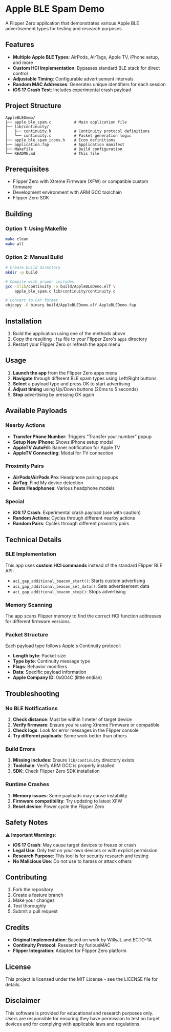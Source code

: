 # Apple BLE Spam Demo

A Flipper Zero application that demonstrates various Apple BLE advertisement types for testing and research purposes.

## Features

- **Multiple Apple BLE Types**: AirPods, AirTags, Apple TV, iPhone setup, and more
- **Custom HCI Implementation**: Bypasses standard BLE stack for direct control
- **Adjustable Timing**: Configurable advertisement intervals
- **Random MAC Addresses**: Generates unique identifiers for each session
- **iOS 17 Crash Test**: Includes experimental crash payload

## Project Structure

```
AppleBLEDemo/
├── apple_ble_spam.c          # Main application file
├── lib/continuity/
│   ├── continuity.h          # Continuity protocol definitions
│   └── continuity.c          # Packet generation logic
├── apple_ble_spam_icons.h    # Icon definitions
├── application.fap           # Application manifest
├── Makefile                  # Build configuration
└── README.md                 # This file
```

## Prerequisites

- Flipper Zero with Xtreme Firmware (XFW) or compatible custom firmware
- Development environment with ARM GCC toolchain
- Flipper Zero SDK

## Building

### Option 1: Using Makefile
```bash
make clean
make all
```

### Option 2: Manual Build
```bash
# Create build directory
mkdir -p build

# Compile with proper includes
gcc -Ilib/continuity -o build/AppleBLEDemo.elf \
    apple_ble_spam.c lib/continuity/continuity.c

# Convert to FAP format
objcopy -O binary build/AppleBLEDemo.elf AppleBLEDemo.fap
```

## Installation

1. Build the application using one of the methods above
2. Copy the resulting `.fap` file to your Flipper Zero's `apps` directory
3. Restart your Flipper Zero or refresh the apps menu

## Usage

1. **Launch the app** from the Flipper Zero apps menu
2. **Navigate** through different BLE spam types using Left/Right buttons
3. **Select** a payload type and press OK to start advertising
4. **Adjust timing** using Up/Down buttons (20ms to 5 seconds)
5. **Stop** advertising by pressing OK again

## Available Payloads

### Nearby Actions
- **Transfer Phone Number**: Triggers "Transfer your number" popup
- **Setup New iPhone**: Shows iPhone setup modal
- **AppleTV AutoFill**: Banner notification for Apple TV
- **AppleTV Connecting**: Modal for TV connection

### Proximity Pairs
- **AirPods/AirPods Pro**: Headphone pairing popups
- **AirTag**: Find My device detection
- **Beats Headphones**: Various headphone models

### Special
- **iOS 17 Crash**: Experimental crash payload (use with caution)
- **Random Actions**: Cycles through different nearby actions
- **Random Pairs**: Cycles through different proximity pairs

## Technical Details

### BLE Implementation
This app uses **custom HCI commands** instead of the standard Flipper BLE API:

- `aci_gap_additional_beacon_start()`: Starts custom advertising
- `aci_gap_additional_beacon_set_data()`: Sets advertisement data
- `aci_gap_additional_beacon_stop()`: Stops advertising

### Memory Scanning
The app scans Flipper memory to find the correct HCI function addresses for different firmware versions.

### Packet Structure
Each payload type follows Apple's Continuity protocol:
- **Length byte**: Packet size
- **Type byte**: Continuity message type
- **Flags**: Behavior modifiers
- **Data**: Specific payload information
- **Apple Company ID**: 0x004C (little endian)

## Troubleshooting

### No BLE Notifications
1. **Check distance**: Must be within 1 meter of target device
2. **Verify firmware**: Ensure you're using Xtreme Firmware or compatible
3. **Check logs**: Look for error messages in the Flipper console
4. **Try different payloads**: Some work better than others

### Build Errors
1. **Missing includes**: Ensure `lib/continuity` directory exists
2. **Toolchain**: Verify ARM GCC is properly installed
3. **SDK**: Check Flipper Zero SDK installation

### Runtime Crashes
1. **Memory issues**: Some payloads may cause instability
2. **Firmware compatibility**: Try updating to latest XFW
3. **Reset device**: Power cycle the Flipper Zero

## Safety Notes

⚠️ **Important Warnings**:

- **iOS 17 Crash**: May cause target devices to freeze or crash
- **Legal Use**: Only test on your own devices or with explicit permission
- **Research Purpose**: This tool is for security research and testing
- **No Malicious Use**: Do not use to harass or attack others

## Contributing

1. Fork the repository
2. Create a feature branch
3. Make your changes
4. Test thoroughly
5. Submit a pull request

## Credits

- **Original Implementation**: Based on work by WillyJL and ECTO-1A
- **Continuity Protocol**: Research by furiousMAC
- **Flipper Integration**: Adapted for Flipper Zero platform

## License

This project is licensed under the MIT License - see the LICENSE file for details.

## Disclaimer

This software is provided for educational and research purposes only. Users are responsible for ensuring they have permission to test on target devices and for complying with applicable laws and regulations.
